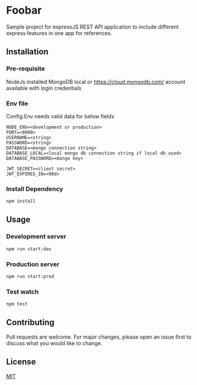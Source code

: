 # Foobar

Sample project for expressJS REST API application to include different express features in one app for references.

## Installation

### Pre-requisite
NodeJs installed
MongoDB local or https://cloud.mongodb.com/ account available with login credentials

### Env file
Config.Env needs valid data for below fields
```env
NODE_ENV=<development or production>
PORT=<8000>
USERNAME=<string>
PASSWORD=<string>
DATABASE=<mongo connection string>
DATABASE_LOCAL=<local mongo db connection string if local db used>
DATABASE_PASSWORD=<mongo key>

JWT_SECRET=<client secret>
JWT_EXPIRES_IN=<90d>
```
### Install Dependency
```bash
npm install
```

## Usage 
### Development server
```bash
npm run start:dev
```
### Production server
```bash
npm run start:prod
```
### Test watch
```bash
npm test
```

## Contributing

Pull requests are welcome. For major changes, please open an issue first
to discuss what you would like to change.

## License

[MIT](https://choosealicense.com/licenses/mit/)
